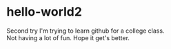 # hello-world2
Second try
I'm trying to learn github for a college class.  
Not having a lot of fun.
Hope it get's better.

